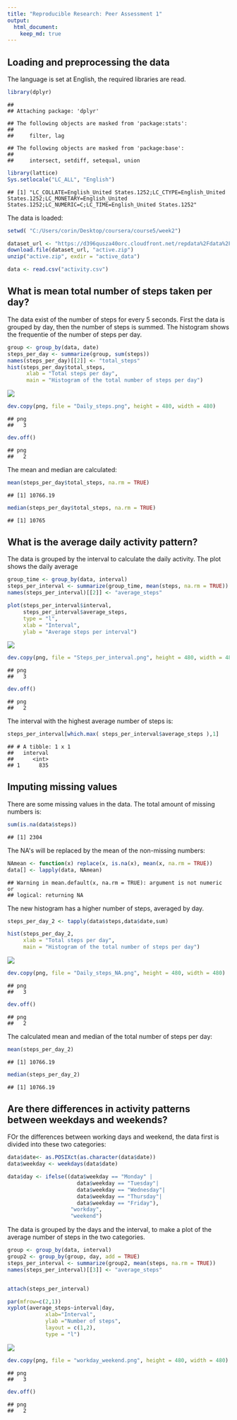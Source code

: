 ```yaml
---
title: "Reproducible Research: Peer Assessment 1"
output: 
  html_document:
    keep_md: true
---
```





## Loading and preprocessing the data

The language is set at English, the required libraries are read.



```r
library(dplyr)
```

```
## 
## Attaching package: 'dplyr'
```

```
## The following objects are masked from 'package:stats':
## 
##     filter, lag
```

```
## The following objects are masked from 'package:base':
## 
##     intersect, setdiff, setequal, union
```

```r
library(lattice)
Sys.setlocale("LC_ALL", "English")
```

```
## [1] "LC_COLLATE=English_United States.1252;LC_CTYPE=English_United States.1252;LC_MONETARY=English_United States.1252;LC_NUMERIC=C;LC_TIME=English_United States.1252"
```

The data is loaded:

```r
setwd( "C:/Users/corin/Desktop/coursera/course5/week2")

dataset_url <- "https://d396qusza40orc.cloudfront.net/repdata%2Fdata%2Factivity.zip"
download.file(dataset_url, "active.zip")
unzip("active.zip", exdir = "active_data")

data <- read.csv("activity.csv")
```


## What is mean total number of steps taken per day?

The data exist of the number of steps for every 5 seconds. First the data is grouped by day, then the number of steps is summed. The histogram shows the frequentie of the number of steps per day.


```r
group <- group_by(data, date)
steps_per_day <- summarize(group, sum(steps))
names(steps_per_day)[[2]] <- "total_steps"
hist(steps_per_day$total_steps, 
      xlab = "Total steps per day", 
      main = "Histogram of the total number of steps per day")
```

![](figs/fig-unnamed-chunk-3-1.png)<!-- -->

```r
dev.copy(png, file = "Daily_steps.png", height = 480, width = 480)
```

```
## png 
##   3
```

```r
dev.off()
```

```
## png 
##   2
```

The mean and median are calculated:

```r
mean(steps_per_day$total_steps, na.rm = TRUE)
```

```
## [1] 10766.19
```

```r
median(steps_per_day$total_steps, na.rm = TRUE)
```

```
## [1] 10765
```


## What is the average daily activity pattern?
The data is grouped by the interval to calculate the daily activity. The plot shows the daily average


```r
group_time <- group_by(data, interval)
steps_per_interval <- summarize(group_time, mean(steps, na.rm = TRUE))
names(steps_per_interval)[[2]] <- "average_steps"

plot(steps_per_interval$interval, 
     steps_per_interval$average_steps, 
     type = "l", 
     xlab = "Interval", 
     ylab = "Average steps per interval")
```

![](figs/fig-unnamed-chunk-5-1.png)<!-- -->

```r
dev.copy(png, file = "Steps_per_interval.png", height = 480, width = 480)
```

```
## png 
##   3
```

```r
dev.off()
```

```
## png 
##   2
```

The interval with the highest average number of steps is:

```r
steps_per_interval[which.max( steps_per_interval$average_steps ),1]
```

```
## # A tibble: 1 x 1
##   interval
##      <int>
## 1      835
```

## Imputing missing values

There are some missing values in the data. 
The total amount of missing numbers is:

```r
sum(is.na(data$steps))
```

```
## [1] 2304
```

The NA's will be replaced by the mean of the non-missing numbers:

```r
NAmean <- function(x) replace(x, is.na(x), mean(x, na.rm = TRUE))
data[] <- lapply(data, NAmean)
```

```
## Warning in mean.default(x, na.rm = TRUE): argument is not numeric or
## logical: returning NA
```

The new histogram has a higher number of steps, averaged by day. 


```r
steps_per_day_2 <- tapply(data$steps,data$date,sum)

hist(steps_per_day_2,
     xlab = "Total steps per day", 
     main = "Histogram of the total number of steps per day")
```

![](figs/fig-unnamed-chunk-9-1.png)<!-- -->

```r
dev.copy(png, file = "Daily_steps_NA.png", height = 480, width = 480)
```

```
## png 
##   3
```

```r
dev.off()
```

```
## png 
##   2
```

The calculated mean and median of the total number of steps per day:


```r
mean(steps_per_day_2)
```

```
## [1] 10766.19
```

```r
median(steps_per_day_2)
```

```
## [1] 10766.19
```
## Are there differences in activity patterns between weekdays and weekends?

FOr the differences between working days and weekend, the data first is divided into these two categories:

```r
data$date<- as.POSIXct(as.character(data$date))
data$weekday <- weekdays(data$date)

data$day <- ifelse((data$weekday == "Monday" | 
                      data$weekday == "Tuesday"|
                      data$weekday == "Wednesday"|
                      data$weekday == "Thursday"|
                      data$weekday == "Friday"),
                    "workday",
                    "weekend")
```

The data is grouped by the days and the interval, to make a plot of the average number of steps in the two categories. 

```r
group <- group_by(data, interval)
group2 <- group_by(group, day, add = TRUE)
steps_per_interval <- summarize(group2, mean(steps, na.rm = TRUE))
names(steps_per_interval)[[3]] <- "average_steps"


attach(steps_per_interval)

par(mfrow=c(2,1))
xyplot(average_steps~interval|day,
            xlab="Interval",
            ylab ="Number of steps",
            layout = c(1,2),
            type = "l")
```

![](figs/fig-unnamed-chunk-12-1.png)<!-- -->

```r
dev.copy(png, file = "workday_weekend.png", height = 480, width = 480)
```

```
## png 
##   3
```

```r
dev.off()
```

```
## png 
##   2
```
